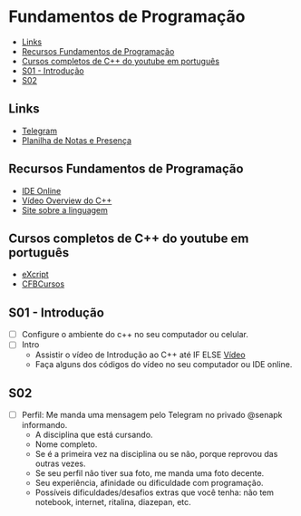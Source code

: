 # Fundamentos de Programação

<!--TOC_BEGIN-->
- [Links](#links)
- [Recursos Fundamentos de Programação](#recursos-fundamentos-de-programação)
- [Cursos completos de C++ do youtube em português](#cursos-completos-de-c-do-youtube-em-português)
- [S01 - Introdução](#s01---introdução)
- [S02](#s02)
<!--TOC_END-->

## Links
- [Telegram](https://t.me/+zrcrLWObex8wZmNh)
- [Planilha de Notas e Presença](https://docs.google.com/spreadsheets/d/10udv5GJ-QYqle78bvm2Tummfaj-0EYOPsiLPEKzOpuw/edit?usp=sharing)

## Recursos Fundamentos de Programação
- [IDE Online](http://replit.com)
- [Vídeo Overview do C++](https://youtu.be/VcGw1ydBf64)
- [Site sobre a linguagem](https://www.learncpp.com/)

## Cursos completos de C++ do youtube em português
- [eXcript](https://www.youtube.com/watch?v=5W9YsbqnX0U&list=PLesCEcYj003QTw6OhCOFb1Fdl8Uiqyrqo)
- [CFBCursos](https://www.youtube.com/watch?v=nUQKr-ey86Y&list=PLx4x_zx8csUjczg1qPHavU1vw1IkBcm40)


## S01 - Introdução
- [ ] Configure o ambiente do c++ no seu computador ou celular.
- [ ] Intro
    - Assistir o vídeo de Introdução ao C++ até IF ELSE [Vídeo](https://youtu.be/VcGw1ydBf64)
    - Faça alguns dos códigos do vídeo no seu computador ou IDE online.

## S02
- [ ] Perfil: Me manda uma mensagem pelo Telegram no privado @senapk informando.
    - A disciplina que está cursando.
    - Nome completo.
    - Se é a primeira vez na disciplina ou se não, porque reprovou das outras vezes.
    - Se seu perfil não tiver sua foto, me manda uma foto decente.
    - Seu experiência, afinidade ou dificuldade com programação.
    - Possíveis dificuldades/desafios extras que você tenha: não tem notebook, internet, ritalina, diazepan, etc.
